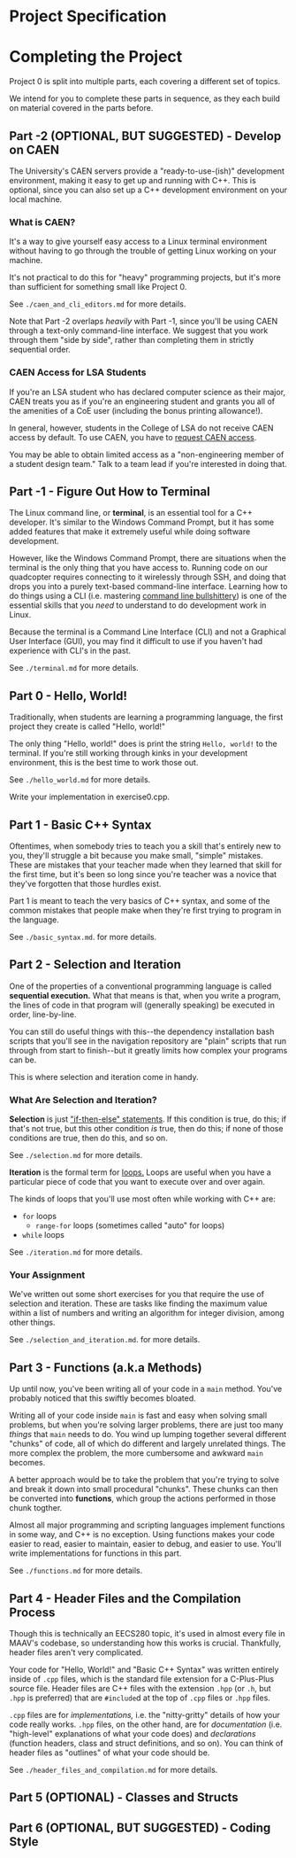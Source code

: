 Project Specification
================================================================================

Completing the Project
================================================================================
Project 0 is split into multiple parts, each covering a different set of
topics.

We intend for you to complete these parts in sequence, as they each build
on material covered in the parts before.


Part -2 (OPTIONAL, BUT SUGGESTED) - Develop on CAEN
--------------------------------------------------------------------------------
The University's CAEN servers provide a "ready-to-use-(ish)" development
environment, making it easy to get up and running with C++. This is
optional, since you can also set up a C++ development environment on your
local machine.

### What is CAEN?
It's a way to give yourself easy access to a Linux terminal environment
without having to go through the trouble of getting Linux working on your
machine.

It's not practical to do this for "heavy" programming projects, but it's
more than sufficient for something small like Project 0.

See `./caen_and_cli_editors.md` for more details.

Note that Part -2 overlaps _heavily_ with Part -1, since you'll be using
CAEN through a text-only command-line interface. We suggest that you
work through them "side by side", rather than completing them in strictly
sequential order.

### CAEN Access for LSA Students
If you're an LSA student who has declared computer science as their major,
CAEN treats you as if you're an engineering student and grants you all of
the amenities of a CoE user (including the bonus printing allowance!).

In general, however, students in the College of LSA do not receive CAEN
access by default. To use CAEN, you have to [request CAEN
access](https://caen.engin.umich.edu/accounts/eligibility/).

You may be able to obtain limited access as a "non-engineering member of a
student design team." Talk to a team lead if you're interested in doing
that.


Part -1 - Figure Out How to Terminal
--------------------------------------------------------------------------------
The Linux command line, or **terminal**, is an essential tool for a C++
developer. It's similar to the Windows Command Prompt, but it has some added
features that make it extremely useful while doing software development.

However, like the Windows Command Prompt, there are situations when the
terminal is the only thing that you have access to. Running code on our
quadcopter requires connecting to it wirelessly through SSH, and doing that
drops you into a purely text-based command-line interface. Learning how to
do things using a CLI (i.e. mastering [command line
bullshittery](http://www.pgbovine.net/command-line-bullshittery.htm)) is
one of the essential skills that you _need_ to understand to do development
work in Linux.

Because the terminal is a Command Line Interface (CLI) and not a Graphical
User Interface (GUI), you may find it difficult to use if you haven't had
experience with CLI's in the past.

See `./terminal.md` for more details.

Part 0 - Hello, World!
--------------------------------------------------------------------------------
Traditionally, when students are learning a programming language, the first
project they create is called "Hello, world!"

The only thing "Hello, world!" does is print the string `Hello, world!` to
the terminal. If you're still working through kinks in your development
environment, this is the best time to work those out.

See `./hello_world.md` for more details.

Write your implementation in exercise0.cpp.

Part 1 - Basic C++ Syntax
--------------------------------------------------------------------------------
Oftentimes, when somebody tries to teach you a skill that's entirely new to
you, they'll struggle a bit because you make small, "simple" mistakes.
These are mistakes that your teacher made when they learned that skill for
the first time, but it's been so long since you're teacher was a novice
that they've forgotten that those hurdles exist.

Part 1 is meant to teach the very basics of C++ syntax, and some of the
common mistakes that people make when they're first trying to program in
the language.

See `./basic_syntax.md`. for more details.

Part 2 - Selection and Iteration
--------------------------------------------------------------------------------
One of the properties of a conventional programming language is called
**sequential execution.** What that means is that, when you write a
program, the lines of code in that program will (generally speaking) be
executed in order, line-by-line.

You can still do useful things with this--the dependency installation bash
scripts that you'll see in the navigation repository are "plain" scripts
that run through from start to finish--but it greatly limits how complex
your programs can be.

This is where selection and iteration come in handy.

### What Are Selection and Iteration?
**Selection** is just ["if-then-else"
statements](https://en.wikipedia.org/wiki/Control_flow#Choice). If this
condition is true, do this; if that's not true, but this other condition
_is_ true, then do this; if none of those conditions are true, then do
this, and so on.

See `./selection.md` for more details.

**Iteration** is the formal term for
[loops.](https://en.wikipedia.org/wiki/Control_flow#Loops) Loops are useful
when you have a particular piece of code that you want to execute over and
over again.

The kinds of loops that you'll use most often while working with C++ are:
* `for` loops
	* `range-for` loops (sometimes called "auto" for loops)
* `while` loops

See `./iteration.md` for more details.

### Your Assignment
We've written out some short exercises for you that require the use of
selection and iteration. These are tasks like finding the maximum value
within a list of numbers and writing an algorithm for integer division,
among other things.

See `./selection_and_iteration.md`. for more details.

Part 3 - Functions (a.k.a Methods)
--------------------------------------------------------------------------------
Up until now, you've been writing all of your code in a `main` method.
You've probably noticed that this swiftly becomes bloated.

Writing all of your code inside `main` is fast and easy when solving small
problems, but when you're solving larger problems, there are just too many
_things_ that `main` needs to do. You wind up lumping together several
different "chunks" of code, all of which do different and largely unrelated
things. The more complex the problem, the more cumbersome and awkward
`main` becomes.

A better approach would be to take the problem that you're trying to solve
and break it down into small procedural "chunks". These chunks can then be
converted into **functions**, which group the actions performed in those
chunk togther.

Almost all major programming and scripting languages implement functions
in some way, and C++ is no exception. Using functions makes your code
easier to read, easier to maintain, easier to debug, and easier to use.
You'll write implementations for functions in this part.

See `./functions.md` for more details.

Part 4 - Header Files and the Compilation Process
--------------------------------------------------------------------------------
Though this is technically an EECS280 topic, it's used in almost every file
in MAAV's codebase, so understanding how this works is crucial. Thankfully,
header files aren't very complicated.

Your code for "Hello, World!" and "Basic C++ Syntax" was written entirely
inside of `.cpp` files, which is the standard file extension for a
C-Plus-Plus source file. Header files are C++ files with the extension
`.hpp` (or `.h`, but `.hpp` is preferred) that are `#include`d at the top
of `.cpp` files or `.hpp` files.

`.cpp` files are for _implementations,_ i.e. the "nitty-gritty" details of
how your code really works. `.hpp` files, on the other hand, are for
_documentation_ (i.e. "high-level" explanations of what your code does)
and _declarations_ (function headers, class and struct definitions, and so
on). You can think of header files as "outlines" of what your code should
be.

See `./header_files_and_compilation.md` for more details.

Part 5 (OPTIONAL) - Classes and Structs
--------------------------------------------------------------------------------


Part 6 (OPTIONAL, BUT SUGGESTED) - Coding Style
--------------------------------------------------------------------------------

